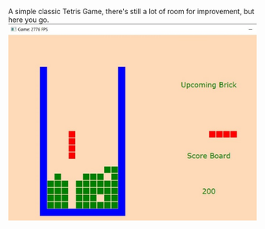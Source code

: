 A simple classic Tetris Game, there's still a lot of room for improvement, but here you go.
<img src="/tetris_pic.jpg">
